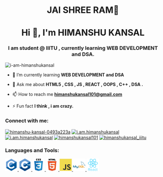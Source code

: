 <h1 align="center">JAI SHREE RAM🚩</h1>

<h1 align="center">Hi 👋, I'm HIMANSHU KANSAL</h1>
<h3 align="center">I am student @ IIITU , currently learning WEB DEVELOPMENT and DSA.</h3>

<p align="left"> <img src="https://komarev.com/ghpvc/?username=i-am-himanshukansal&label=Profile%20views&color=0e75b6&style=flat" alt="i-am-himanshukansal" /> </p>

- 🌱 I’m currently learning **WEB DEVELOPMENT and DSA**

- 💬 Ask me about **HTML5 , CSS , JS , REACT , OOPS , C++ , DSA .**

- 📫 How to reach me **himanshukansal101@gmail.com**

- ⚡ Fun fact **I think , i am crazy.**

<h3 align="left">Connect with me:</h3>
<p align="left">
<a href="https://linkedin.com/in/himanshu-kansal-0493a223a" target="blank"><img align="center" src="https://raw.githubusercontent.com/rahuldkjain/github-profile-readme-generator/master/src/images/icons/Social/linked-in-alt.svg" alt="himanshu-kansal-0493a223a" height="30" width="40" /></a>
<a href="https://fb.com/i.am.himanshukansal" target="blank"><img align="center" src="https://raw.githubusercontent.com/rahuldkjain/github-profile-readme-generator/master/src/images/icons/Social/facebook.svg" alt="i.am.himanshukansal" height="30" width="40" /></a>
<a href="https://instagram.com/i.am.himanshukansal" target="blank"><img align="center" src="https://raw.githubusercontent.com/rahuldkjain/github-profile-readme-generator/master/src/images/icons/Social/instagram.svg" alt="i.am.himanshukansal" height="30" width="40" /></a>
<a href="https://www.leetcode.com/himanshukansal101" target="blank"><img align="center" src="https://raw.githubusercontent.com/rahuldkjain/github-profile-readme-generator/master/src/images/icons/Social/leet-code.svg" alt="himanshukansal101" height="30" width="40" /></a>
<a href="https://auth.geeksforgeeks.org/user/himanshukansal_iiitu" target="blank"><img align="center" src="https://raw.githubusercontent.com/rahuldkjain/github-profile-readme-generator/master/src/images/icons/Social/geeks-for-geeks.svg" alt="himanshukansal_iiitu" height="30" width="40" /></a>
</p>

<h3 align="left">Languages and Tools:</h3>
<p align="left"> <a href="https://www.cprogramming.com/" target="_blank" rel="noreferrer"> <img src="https://raw.githubusercontent.com/devicons/devicon/master/icons/c/c-original.svg" alt="c" width="40" height="40"/> </a> <a href="https://www.w3schools.com/cpp/" target="_blank" rel="noreferrer"> <img src="https://raw.githubusercontent.com/devicons/devicon/master/icons/cplusplus/cplusplus-original.svg" alt="cplusplus" width="40" height="40"/> </a> <a href="https://www.w3schools.com/css/" target="_blank" rel="noreferrer"> <img src="https://raw.githubusercontent.com/devicons/devicon/master/icons/css3/css3-original-wordmark.svg" alt="css3" width="40" height="40"/> </a> <a href="https://www.w3.org/html/" target="_blank" rel="noreferrer"> <img src="https://raw.githubusercontent.com/devicons/devicon/master/icons/html5/html5-original-wordmark.svg" alt="html5" width="40" height="40"/> </a> <a href="https://developer.mozilla.org/en-US/docs/Web/JavaScript" target="_blank" rel="noreferrer"> <img src="https://raw.githubusercontent.com/devicons/devicon/master/icons/javascript/javascript-original.svg" alt="javascript" width="40" height="40"/> </a> <a href="https://www.mysql.com/" target="_blank" rel="noreferrer"> <img src="https://raw.githubusercontent.com/devicons/devicon/master/icons/mysql/mysql-original-wordmark.svg" alt="mysql" width="40" height="40"/> </a> <a href="https://reactjs.org/" target="_blank" rel="noreferrer"> <img src="https://raw.githubusercontent.com/devicons/devicon/master/icons/react/react-original-wordmark.svg" alt="react" width="40" height="40"/> </a> </p>

